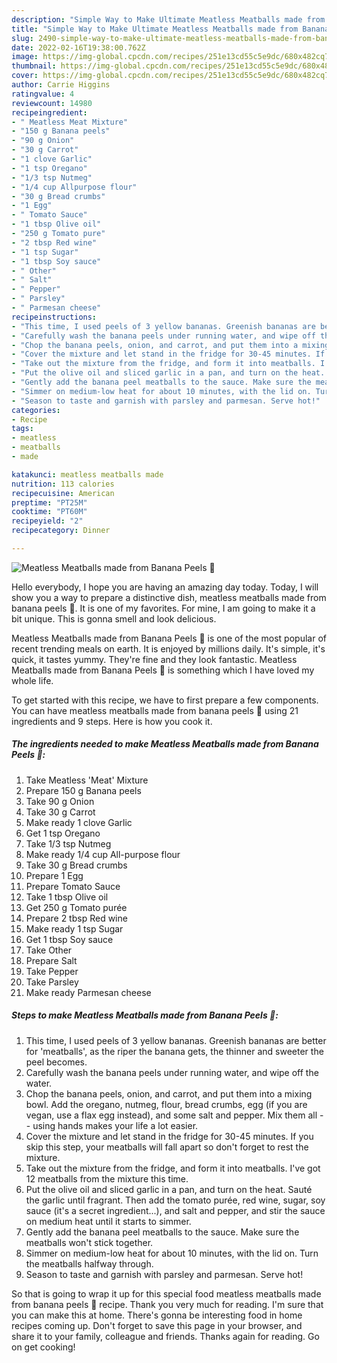 ```yaml
---
description: "Simple Way to Make Ultimate Meatless Meatballs made from Banana Peels 🍌"
title: "Simple Way to Make Ultimate Meatless Meatballs made from Banana Peels 🍌"
slug: 2490-simple-way-to-make-ultimate-meatless-meatballs-made-from-banana-peels
date: 2022-02-16T19:38:00.762Z
image: https://img-global.cpcdn.com/recipes/251e13cd55c5e9dc/680x482cq70/meatless-meatballs-made-from-banana-peels-recipe-main-photo.jpg
thumbnail: https://img-global.cpcdn.com/recipes/251e13cd55c5e9dc/680x482cq70/meatless-meatballs-made-from-banana-peels-recipe-main-photo.jpg
cover: https://img-global.cpcdn.com/recipes/251e13cd55c5e9dc/680x482cq70/meatless-meatballs-made-from-banana-peels-recipe-main-photo.jpg
author: Carrie Higgins
ratingvalue: 4
reviewcount: 14980
recipeingredient:
- " Meatless Meat Mixture"
- "150 g Banana peels"
- "90 g Onion"
- "30 g Carrot"
- "1 clove Garlic"
- "1 tsp Oregano"
- "1/3 tsp Nutmeg"
- "1/4 cup Allpurpose flour"
- "30 g Bread crumbs"
- "1 Egg"
- " Tomato Sauce"
- "1 tbsp Olive oil"
- "250 g Tomato pure"
- "2 tbsp Red wine"
- "1 tsp Sugar"
- "1 tbsp Soy sauce"
- " Other"
- " Salt"
- " Pepper"
- " Parsley"
- " Parmesan cheese"
recipeinstructions:
- "This time, I used peels of 3 yellow bananas. Greenish bananas are better for 'meatballs', as the riper the banana gets, the thinner and sweeter the peel becomes."
- "Carefully wash the banana peels under running water, and wipe off the water."
- "Chop the banana peels, onion, and carrot, and put them into a mixing bowl. Add the oregano, nutmeg, flour, bread crumbs, egg (if you are vegan, use a flax egg instead), and some salt and pepper. Mix them all -- using hands makes your life a lot easier."
- "Cover the mixture and let stand in the fridge for 30-45 minutes. If you skip this step, your meatballs will fall apart so don't forget to rest the mixture."
- "Take out the mixture from the fridge, and form it into meatballs. I've got 12 meatballs from the mixture this time."
- "Put the olive oil and sliced garlic in a pan, and turn on the heat. Sauté the garlic until fragrant. Then add the tomato purée, red wine, sugar, soy sauce (it's a secret ingredient...), and salt and pepper, and stir the sauce on medium heat until it starts to simmer."
- "Gently add the banana peel meatballs to the sauce. Make sure the meatballs won't stick together."
- "Simmer on medium-low heat for about 10 minutes, with the lid on. Turn the meatballs halfway through."
- "Season to taste and garnish with parsley and parmesan. Serve hot!"
categories:
- Recipe
tags:
- meatless
- meatballs
- made

katakunci: meatless meatballs made 
nutrition: 113 calories
recipecuisine: American
preptime: "PT25M"
cooktime: "PT60M"
recipeyield: "2"
recipecategory: Dinner

---
```



![Meatless Meatballs made from Banana Peels 🍌](https://img-global.cpcdn.com/recipes/251e13cd55c5e9dc/680x482cq70/meatless-meatballs-made-from-banana-peels-recipe-main-photo.jpg)

Hello everybody, I hope you are having an amazing day today. Today, I will show you a way to prepare a distinctive dish, meatless meatballs made from banana peels 🍌. It is one of my favorites. For mine, I am going to make it a bit unique. This is gonna smell and look delicious.



Meatless Meatballs made from Banana Peels 🍌 is one of the most popular of recent trending meals on earth. It is enjoyed by millions daily. It's simple, it's quick, it tastes yummy. They're fine and they look fantastic. Meatless Meatballs made from Banana Peels 🍌 is something which I have loved my whole life.


To get started with this recipe, we have to first prepare a few components. You can have meatless meatballs made from banana peels 🍌 using 21 ingredients and 9 steps. Here is how you cook it.

<!--inarticleads1-->

##### The ingredients needed to make Meatless Meatballs made from Banana Peels 🍌:

1. Take  Meatless 'Meat' Mixture
1. Prepare 150 g Banana peels
1. Take 90 g Onion
1. Take 30 g Carrot
1. Make ready 1 clove Garlic
1. Get 1 tsp Oregano
1. Take 1/3 tsp Nutmeg
1. Make ready 1/4 cup All-purpose flour
1. Take 30 g Bread crumbs
1. Prepare 1 Egg
1. Prepare  Tomato Sauce
1. Take 1 tbsp Olive oil
1. Get 250 g Tomato purée
1. Prepare 2 tbsp Red wine
1. Make ready 1 tsp Sugar
1. Get 1 tbsp Soy sauce
1. Take  Other
1. Prepare  Salt
1. Take  Pepper
1. Take  Parsley
1. Make ready  Parmesan cheese




<!--inarticleads2-->

##### Steps to make Meatless Meatballs made from Banana Peels 🍌:

1. This time, I used peels of 3 yellow bananas. Greenish bananas are better for 'meatballs', as the riper the banana gets, the thinner and sweeter the peel becomes.
1. Carefully wash the banana peels under running water, and wipe off the water.
1. Chop the banana peels, onion, and carrot, and put them into a mixing bowl. Add the oregano, nutmeg, flour, bread crumbs, egg (if you are vegan, use a flax egg instead), and some salt and pepper. Mix them all -- using hands makes your life a lot easier.
1. Cover the mixture and let stand in the fridge for 30-45 minutes. If you skip this step, your meatballs will fall apart so don't forget to rest the mixture.
1. Take out the mixture from the fridge, and form it into meatballs. I've got 12 meatballs from the mixture this time.
1. Put the olive oil and sliced garlic in a pan, and turn on the heat. Sauté the garlic until fragrant. Then add the tomato purée, red wine, sugar, soy sauce (it's a secret ingredient...), and salt and pepper, and stir the sauce on medium heat until it starts to simmer.
1. Gently add the banana peel meatballs to the sauce. Make sure the meatballs won't stick together.
1. Simmer on medium-low heat for about 10 minutes, with the lid on. Turn the meatballs halfway through.
1. Season to taste and garnish with parsley and parmesan. Serve hot!




So that is going to wrap it up for this special food meatless meatballs made from banana peels 🍌 recipe. Thank you very much for reading. I'm sure that you can make this at home. There's gonna be interesting food in home recipes coming up. Don't forget to save this page in your browser, and share it to your family, colleague and friends. Thanks again for reading. Go on get cooking!
